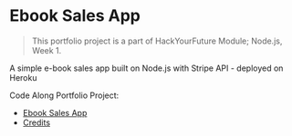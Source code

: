 # Ebook Sales App

> This portfolio project is a part of HackYourFuture Module; Node.js, Week 1.

A simple e-book sales app built on Node.js with Stripe API - deployed on Heroku

Code Along Portfolio Project:
- [Ebook Sales App](https://ebook-sales-app-saeed.herokuapp.com/)
- [Credits](https://www.youtube.com/watch?v=QT3_zT97_1g)